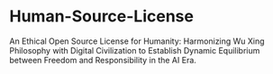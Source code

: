# Human-Source-License
An Ethical Open Source License for Humanity: Harmonizing Wu Xing Philosophy with Digital Civilization to Establish Dynamic Equilibrium between Freedom and Responsibility in the AI Era.
